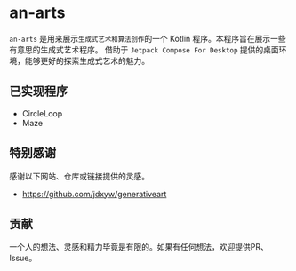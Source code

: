 # an-arts

`an-arts` 是用来展示`生成式艺术和算法创作`的一个 Kotlin 程序。本程序旨在展示一些有意思的生成式艺术程序。
借助于 `Jetpack Compose For Desktop` 提供的桌面环境，能够更好的探索生成式艺术的魅力。

## 已实现程序

+ CircleLoop
+ Maze

## 特别感谢

感谢以下网站、仓库或链接提供的灵感。

+ https://github.com/jdxyw/generativeart

## 贡献

一个人的想法、灵感和精力毕竟是有限的。如果有任何想法，欢迎提供PR、Issue。
